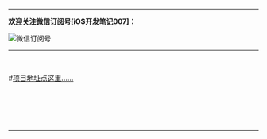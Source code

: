 ----

**欢迎关注微信订阅号[iOS开发笔记007]：**

![微信订阅号](http://upload-images.jianshu.io/upload_images/2019043-479ebe6808a79586.jpg?imageMogr2/auto-orient/strip%7CimageView2/2/w/1240)




---
<br>

#[项目地址点这里......](https://github.com/MaiyaT/AongQ)


<br><br><br><br>


---

